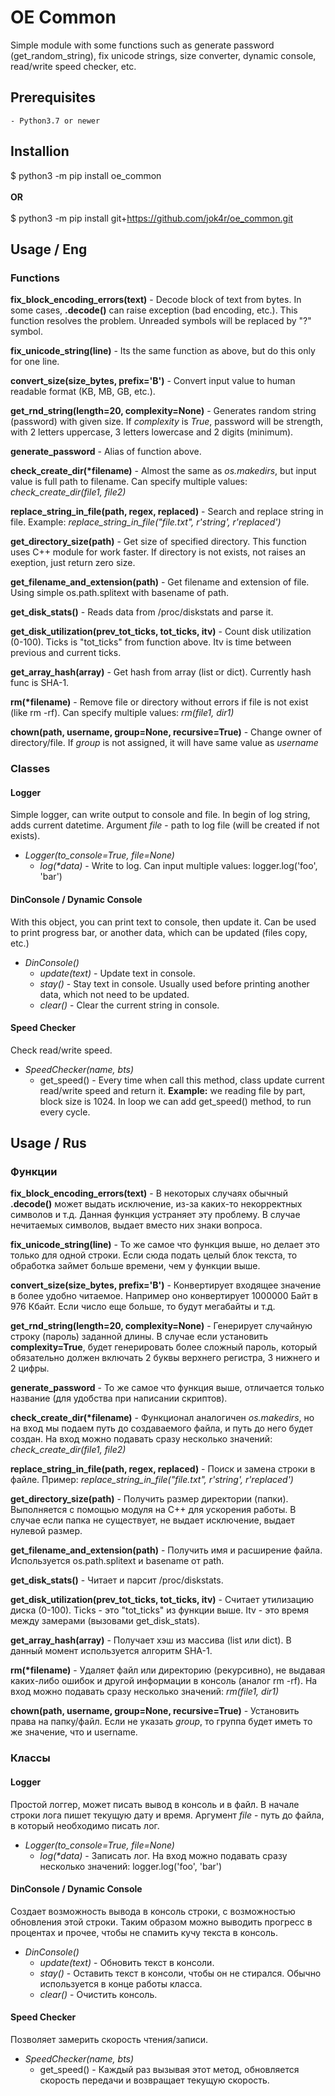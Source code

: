 # OE Common

Simple module with some functions such as generate password (get_random_string), fix unicode strings, size converter, dynamic console, read/write speed checker, etc.
## Prerequisites

	- Python3.7 or newer

## Installion
$ python3 -m pip install oe_common<br /><br />
**OR**<br /><br />
$ python3 -m pip install git+https://github.com/jok4r/oe_common.git

## Usage / Eng

### Functions

**fix_block_encoding_errors(text)** - Decode block of text from bytes. In some cases, **.decode()** can raise exception (bad encoding, etc.). This function resolves the problem. Unreaded symbols will be replaced by "?" symbol.

**fix_unicode_string(line)** - Its the same function as above, but do this only for one line.

**convert_size(size_bytes, prefix='B')** - Convert input value to human readable format (KB, MB, GB, etc.).

**get_rnd_string(length=20, complexity=None)** - Generates random string (password) with given size. If *complexity* is *True*, password will be strength, with 2 letters uppercase, 3 letters lowercase and 2 digits (minimum).

**generate_password** - Alias of function above.

**check_create_dir(\*filename)** - Almost the same as *os.makedirs*, but input value is full path to filename. Can specify multiple values: *check_create_dir(file1, file2)*

**replace_string_in_file(path, regex, replaced)** - Search and replace string in file. Example: *replace_string_in_file("file.txt", r'string', r'replaced')*

**get_directory_size(path)** - Get size of specified directory. This function uses C++ module for work faster. If directory is not exists, not raises an exeption, just return zero size.

**get_filename_and_extension(path)** - Get filename and extension of file. Using simple os.path.splitext with basename of path.

**get_disk_stats()** - Reads data from /proc/diskstats and parse it.

**get_disk_utilization(prev_tot_ticks, tot_ticks, itv)** - Count disk utilization (0-100). Ticks is "tot_ticks" from function above. Itv is time between previous and current ticks.

**get_array_hash(array)** - Get hash from array (list or dict). Currently hash func is SHA-1.

**rm(\*filename)** - Remove file or directory without errors if file is not exist (like rm -rf). Can specify multiple values: *rm(file1, dir1)*

**chown(path, username, group=None, recursive=True)** - Change owner of directory/file. If *group* is not assigned, it will have same value as *username*

### Classes

#### Logger
Simple logger, can write output to console and file. In begin of log string, adds current datetime. Argument *file* - path to log file (will be created if not exists).

* *Logger(to_console=True, file=None)*
    * *log(\*data)* - Write to log. Can input multiple values: logger.log('foo', 'bar')

#### DinConsole / Dynamic Console
With this object, you can print text to console, then update it. Can be used to print progress bar, or another data, which can be updated (files copy, etc.)

* *DinConsole()*
    * *update(text)* - Update text in console.
    * *stay()* - Stay text in console. Usually used before printing another data, which not need to be updated.
    * *clear()* - Clear the current string in console.

#### Speed Checker
Check read/write speed.

* *SpeedChecker(name, bts)*
    * get_speed() - Every time when call this method, class update current read/write speed and return it. **Example:** we reading file by part, block size is 1024. In loop we can add get_speed() method, to run every cycle.

## Usage / Rus

### Функции

**fix_block_encoding_errors(text)** - В некоторых случаях обычный **.decode()** может выдать исключение, из-за каких-то некорректных символов и т.д. Данная функция устраняет эту проблему. В случае нечитаемых символов, выдает вместо них знаки вопроса.

**fix_unicode_string(line)** - То же самое что функция выше, но делает это только для одной строки. Если сюда подать целый блок текста, то обработка займет больше времени, чем у функции выше.

**convert_size(size_bytes, prefix='B')** - Конвертирует входящее значение в более удобно читаемое. Например оно конвертирует 1000000 Байт в 976 Кбайт. Если число еще больше, то будут мегабайты и т.д.

**get_rnd_string(length=20, complexity=None)** - Генерирует случайную строку (пароль) заданной длины. В случае если установить **complexity=True**, будет генерировать более сложный пароль, который обязательно должен включать 2 буквы верхнего регистра, 3 нижнего и 2 цифры.

**generate_password** - То же самое что функция выше, отличается только название (для удобства при написании скриптов).

**check_create_dir(\*filename)** - Функционал аналогичен *os.makedirs*, но на вход мы подаем путь до создаваемого файла, и путь до него будет создан. На вход можно подавать сразу несколько значений: *check_create_dir(file1, file2)*

**replace_string_in_file(path, regex, replaced)** - Поиск и замена строки в файле. Пример: *replace_string_in_file("file.txt", r'string', r'replaced')*

**get_directory_size(path)** - Получить размер директории (папки). Выполняется с помощью модуля на C++ для ускорения работы. В случае если папка не существует, не выдает исключение, выдает нулевой размер.

**get_filename_and_extension(path)** - Получить имя и расширение файла. Используется os.path.splitext и basename от path.

**get_disk_stats()** - Читает и парсит /proc/diskstats.

**get_disk_utilization(prev_tot_ticks, tot_ticks, itv)** - Считает утилизацию диска (0-100). Ticks - это "tot_ticks" из функции выше. Itv - это время между замерами (вызовами get_disk_stats).

**get_array_hash(array)** - Получает хэш из массива (list или dict). В данный момент используется алгоритм SHA-1.

**rm(\*filename)** - Удаляет файл или директорию (рекурсивно), не выдавая каких-либо ошибок и другой информации в консоль (аналог rm -rf). На вход можно подавать сразу несколько значений: *rm(file1, dir1)*

**chown(path, username, group=None, recursive=True)** - Установить права на папку/файл. Если не указать *group*, то группа будет иметь то же значение, что и username.

### Классы

#### Logger
Простой логгер, может писать вывод в консоль и в файл. В начале строки лога пишет текущую дату и время. Аргумент *file* - путь до файла, в который необходимо писать лог.

* *Logger(to_console=True, file=None)*
    * *log(\*data)* - Записать лог. На вход можно подавать сразу несколько значений: logger.log('foo', 'bar')

#### DinConsole / Dynamic Console
Создает возможность вывода в консоль строки, с возможностью обновления этой строки. Таким образом можно выводить прогресс в процентах и прочее, чтобы не спамить кучу текста в консоль.

* *DinConsole()*
    * *update(text)* - Обновить текст в консоли.
    * *stay()* - Оставить текст в консоли, чтобы он не стирался. Обычно используется в конце работы класса.
    * *clear()* - Очистить консоль.

#### Speed Checker
Позволяет замерить скорость чтения/записи.

* *SpeedChecker(name, bts)*
    * get_speed() - Каждый раз вызывая этот метод, обновляется скорость передачи и возвращает текущую скорость.